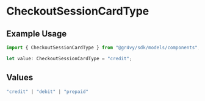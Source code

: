 # CheckoutSessionCardType

## Example Usage

```typescript
import { CheckoutSessionCardType } from "@gr4vy/sdk/models/components";

let value: CheckoutSessionCardType = "credit";
```

## Values

```typescript
"credit" | "debit" | "prepaid"
```